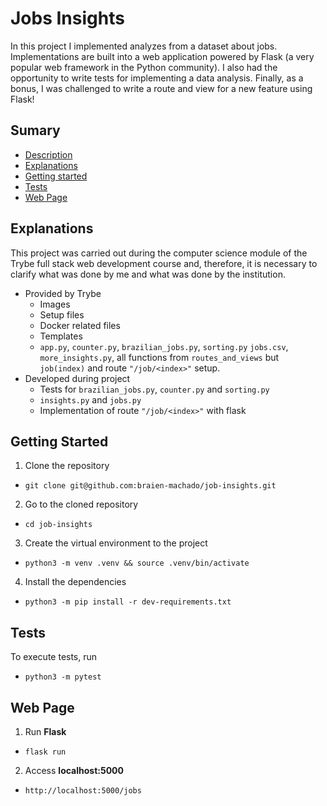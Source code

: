 
# Jobs Insights
In this project I implemented analyzes from a dataset about jobs. Implementations are built into a web application powered by Flask (a very popular web framework in the Python community). I also had the opportunity to write tests for implementing a data analysis. Finally, as a bonus, I was challenged to write a route and view for a new feature using Flask!

## Sumary
- [Description](#jobs-insights)
- [Explanations](#explanations)
- [Getting started](#getting-started)
- [Tests](#tests)
- [Web Page](#web-page)

## Explanations
This project was carried out during the computer science module of the Trybe full stack web development course and, therefore, it is necessary to clarify what was done by me and what was done by the institution.
- Provided by Trybe
	- Images
	- Setup files
	- Docker related files
	- Templates
	- `app.py`, `counter.py`, `brazilian_jobs.py`, `sorting.py` `jobs.csv`, `more_insights.py`, all functions from `routes_and_views` but `job(index)` and route `"/job/<index>"` setup.
- Developed during project
	- Tests for `brazilian_jobs.py`, `counter.py` and `sorting.py`
	- `insights.py` and `jobs.py`
	- Implementation of route `"/job/<index>"` with flask

## Getting Started
1. Clone the repository
-  `git clone git@github.com:braien-machado/job-insights.git`

 2. Go to the cloned repository
-  `cd job-insights`
 
 3. Create the virtual environment to the project
 -   `python3 -m venv .venv && source .venv/bin/activate`

4.   Install the dependencies

-   `python3 -m pip install -r dev-requirements.txt`

## Tests
To execute tests, run
- `python3 -m pytest`

## Web Page
1. Run **Flask**
- `flask run`
2. Access **localhost:5000**
- `http://localhost:5000/jobs`
